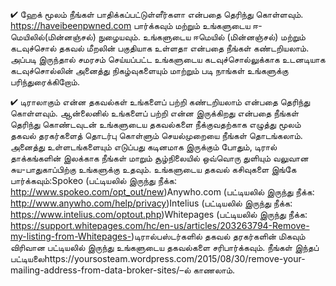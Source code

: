 


✔ ஹேக் மூலம் நீங்கள் பாதிக்கப்பட்டுள்ளீர்களா என்பதை தெரிந்து கொள்ளவும். https://haveibeenpwned.com பார்க்கவும் மற்றும் உங்களுடைய ஈ-மெயிலில்(மின்னஞ்சல்) நுழையவும். உங்களுடைய ஈமெயில் (மின்னஞ்சல்) மற்றும் கடவுச்சொல் தகவல் மீறலின் பகுதியாக உள்ளதா என்பதை நீங்கள் கண்டறியலாம். அப்படி இருந்தால் சமரசம் செய்யப்பட்ட உங்களுடைய கடவுச்சொல்லுக்காக உடனடியாக கடவுச்சொல்லின் அனைத்து நிகழ்வுகளையும் மாற்றும் படி நாங்கள் உங்களுக்கு பரிந்துரைக்கிறோம்.

✔  டிராலாகும் என்ன தகவல்கள் உங்களைப் பற்றி கண்டறியலாம் என்பதை தெரிந்து கொள்ளவும். ஆன்லைனில் உங்களைப் பற்றி என்ன இருக்கிறது என்பதை நீங்கள் தெரிந்து கொண்டவுடன் உங்களுடைய தகவல்களை நீக்குவதற்காக எழுத்து மூலம் தகவல் தரகர்களைத் தொடர்பு கொள்ளும் செயல்முறையை நீங்கள் தொடங்கலாம். அனைத்து உள்ளடங்களையும் எடுப்பது கடினமாக இருக்கும் போதும், டிரால் தாக்கங்களின் இலக்காக நீங்கள் மாறும் சூழ்நிலையில் ஒவ்வொரு துளியும் வலுவான சுய-பாதுகாப்பிற்கு உங்களுக்கு உதவும். உங்களுடைய தகவல் கசிவுகளை இங்கே பார்க்கவும்:Spokeo (பட்டியலில் இருந்து நீக்க: http://www.spokeo.com/opt_out/new)Anywho.com (பட்டியலில் இருந்து நீக்க: http://www.anywho.com/help/privacy)Intelius (பட்டியலில் இருந்து நீக்க: https://www.intelius.com/optout.php)Whitepages (பட்டியலில் இருந்து நீக்க: https://support.whitepages.com/hc/en-us/articles/203263794-Remove-my-listing-from-Whitepages-)டிரால்பஸ்டர்களில் தகவல் தரகர்களின் மிகவும் விரிவான பட்டியலில் இருந்து உங்களுடைய தகவல்களை சரிபார்க்கவும். நீங்கள் இந்தப் பட்டியலைhttps://yoursosteam.wordpress.com/2015/08/30/remove-your-mailing-address-from-data-broker-sites/–ல் காணலாம்.